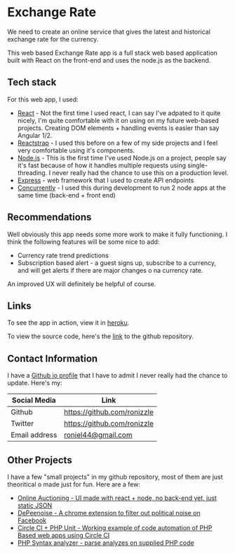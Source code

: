 # Exchange Rate

We need to create an online service that gives the latest and historical exchange rate for the currency.

This web based Exchange Rate app is a full stack web based application built with React on the front-end and uses the node.js as the backend.

## Tech stack 

For this web app, I used:
 - [React](https://facebook.github.io/react/) - Not the first time I used react, I can say I've adpated to it quite nicely, I'm quite comfortable with it on using on my future web-based projects. Creating DOM elements + handling events is easier than say Angular 1/2.
 - [Reactstrap](https://reactstrap.github.io) - I used this before on a few of my side projects and I feel very comfortable using it's components.
 - [Node.js](https://nodejs.org) - This is the first time I've used Node.js on a project, people say it's fast because of how it handles multiple requests using single-threading. I never really had the chance to use this on a production level.
 - [Express](https://expressjs.com/) - web framework that I used to create API endpoints 
 - [Concurrently](https://www.npmjs.com/package/concurrently) - I used this during development to run 2 node apps at the same time (back-end + front end)

## Recommendations

Well obviously this app needs some more work to make it fully functioning.
I think the following features will be some nice to add: 
 - Currency rate trend predictions
 - Subscription based alert - a guest signs up, subscribe to a currency, and will get alerts if there are major changes o na currency rate.
 
An improved UX will definitely be helpful of course.

## Links

To see the app in action, view it in [heroku](https://ronizzle-exhange-rate.herokuapp.com/).

To view the source code, here's the [link](https://github.com/ronizzle/react-exchange-rate) to the github repository.

## Contact Information
I have a [Github io profile](https://ronizzle.github.io) that I have to admit I never really had the chance to update.
Here's my:

| Social Media | Link |
| ------ | ------ |
| Github | https://github.com/ronizzle |
| Twitter | https://github.com/ronizzle |
| Email address | roniel44@gmail.com |

## Other Projects

I have a few "small projects" in my github repository, most of them are just theoritical o made just for fun. 
Here are a few:
 - [Online Auctioning - UI made with react + node, no back-end yet, just static JSON](https://github.com/ronizzle/react-online-auction)
 - [DePeenoise - A chrome extension to filter out political noise on Facebook](https://github.com/ronizzle/depeenoise)
 - [Circle CI + PHP Unit - Working example of code automation of PHP Based web apps using Circle CI](https://github.com/ronizzle/phpunit-circle-ci)
 - [PHP Syntax analyzer - parse analyzes on supplied PHP code](https://github.com/ronizzle/php-syntax-analyzer)

